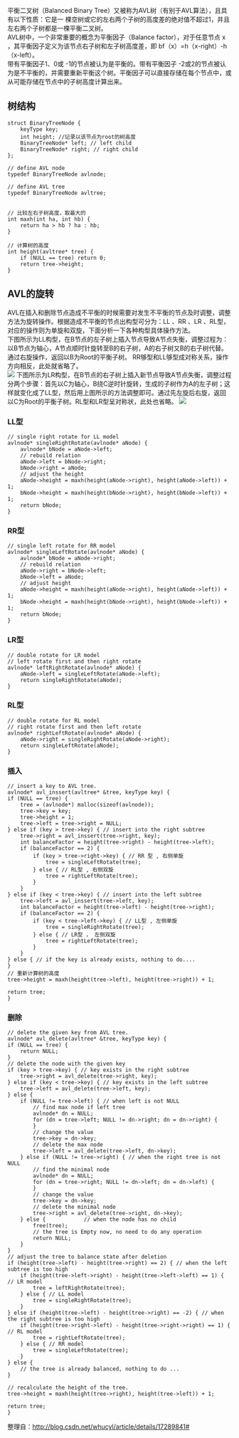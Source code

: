 平衡二叉树（Balanced Binary Tree）又被称为AVL树（有别于AVL算法），且具有以下性质：它是一 棵空树或它的左右两个子树的高度差的绝对值不超过1，并且左右两个子树都是一棵平衡二叉树。     
AVL树中，一个非常重要的概念为平衡因子（Balance factor），对于任意节点 x ，其平衡因子定义为该节点右子树和左子树高度差，即 bf（x）=h（x-right）-h（x-left）。       
带有平衡因子1、0或 -1的节点被认为是平衡的。带有平衡因子 -2或2的节点被认为是不平衡的，并需要重新平衡这个树。平衡因子可以直接存储在每个节点中，或从可能存储在节点中的子树高度计算出来。
## 树结构
	struct BinaryTreeNode {  
    	keyType key;  
    	int height; //记录以该节点为root的树高度  
    	BinaryTreeNode* left; // left child  
    	BinaryTreeNode* right; // right child  
	};  
  
	// define AVL node  
	typedef BinaryTreeNode avlnode;  
  
	// define AVL tree  
	typedef BinaryTreeNode avltree;  
  
  
	// 比较左右子树高度，取最大的  
	int maxh(int ha, int hb) {  
    	return ha > hb ? ha : hb;  
	}  
  
	// 计算树的高度  
	int height(avltree* tree) {  
    	if (NULL == tree) return 0;   
    	return tree->height;  
	}

## AVL的旋转
AVL在插入和删除节点造成不平衡的时候需要对发生不平衡的节点及时调整，调整方法为旋转操作。根据造成不平衡的节点出构型可分为：LL 、RR 、LR 、RL型，对应的操作则为单旋和双旋，下面分析一下各种构型具体操作方法。   
下图所示为LL构型，在B节点的左子树上插入节点导致A节点失衡，调整过程为：以B节点为轴心，A节点顺时针旋转至B的右子树，A的右子树又B的右子树代替。通过右旋操作，返回以B为Root的平衡子树。 RR够型和LL够型成对称关系，操作方向相反，此处就省略了。   
![](http://img.blog.csdn.net/20131206025946968?watermark/2/text/aHR0cDovL2Jsb2cuY3Nkbi5uZXQvd2h1Y3ls/font/5a6L5L2T/fontsize/400/fill/I0JBQkFCMA==/dissolve/70/gravity/SouthEast)
下图所示为LR构型，在B节点的右子树上插入新节点导致A节点失衡，调整过程分两个步骤：首先以C为轴心，B绕C逆时针旋转，生成的子树作为A的左子树；这样就变化成了LL型，然后用上图所示的方法调整即可。通过先左旋后右旋，返回以C为Root的平衡子树。RL型和LR型呈对称状，此处也省略。
![](http://img.blog.csdn.net/20131206032431843?watermark/2/text/aHR0cDovL2Jsb2cuY3Nkbi5uZXQvd2h1Y3ls/font/5a6L5L2T/fontsize/400/fill/I0JBQkFCMA==/dissolve/70/gravity/SouthEast)  
### LL型
	// single right rotate for LL model  
	avlnode* singleRightRotate(avlnode* aNode) {  
    	avlnode* bNode = aNode->left;  
    	// rebuild relation  
    	aNode->left = bNode->right;  
    	bNode->right = aNode;  
    	// adjust the height  
    	aNode->height = maxh(height(aNode->right), height(aNode->left)) + 1;  
    	bNode->height = maxh(height(bNode->right), height(bNode->left)) + 1;  
    	return bNode;  
	}  
### RR型
	// single left rotate for RR model  
	avlnode* singleLeftRotate(avlnode* aNode) {  
    	avlnode* bNode = aNode->right;  
    	// rebuild relation  
    	aNode->right = bNode->left;  
    	bNode->left = aNode;  
    	// adjust height  
    	aNode->height = maxh(height(aNode->right), height(aNode->left)) + 1;  
    	bNode->height = maxh(height(bNode->right), height(bNode->left)) + 1;  
    	return bNode;  
	} 
### LR型
	// double rotate for LR model  
	// left rotate first and then right rotate  
	avlnode* leftRightRotate(avlnode* aNode) {  
    	aNode->left = singleLeftRotate(aNode->left);  
    	return singleRightRotate(aNode);  
	}
### RL型
	// double rotate for RL model  
	// right rotate first and then left rotate  
	avlnode* rightLeftRotate(avlnode* aNode) {  
    	aNode->right = singleRightRotate(aNode->right);  
    	return singleLeftRotate(aNode);  
	} 
### 插入
	// insert a key to AVL tree.  
	avlnode* avl_inssert(avltree* &tree, keyType key) {  
    if (NULL == tree) {  
        tree = (avlnode*) malloc(sizeof(avlnode));  
        tree->key = key;  
        tree->height = 1;  
        tree->left = tree->right = NULL;  
    } else if (key > tree->key) { // insert into the right subtree  
        tree->right = avl_inssert(tree->right, key);  
        int balanceFactor = height(tree->right) - height(tree->left);  
        if (balanceFactor == 2) {  
            if (key > tree->right->key) { // RR 型 , 右侧单旋  
                tree = singleLeftRotate(tree);  
            } else { // RL型 , 右侧双旋  
                tree = rightLeftRotate(tree);  
            }  
        }  
    } else if (key < tree->key) { // insert into the left subtree  
        tree->left = avl_inssert(tree->left, key);  
        int balanceFactor = height(tree->left) - height(tree->right);  
        if (balanceFactor == 2) {  
            if (key < tree->left->key) { // LL型 , 左侧单旋  
                tree = singleRightRotate(tree);  
            } else { // LR型 ， 左侧双旋  
                tree = rightLeftRotate(tree);  
            }  
        }  
    } else { // if the key is already exists, nothing to do....  
    }  
    // 重新计算树的高度  
    tree->height = maxh(height(tree->left), height(tree->right)) + 1;  
  
    return tree;  
	}   
### 删除
	// delete the given key from AVL tree.  
	avlnode* avl_delete(avltree* &tree, keyType key) {  
    if (NULL == tree) {  
        return NULL;  
    }  
    // delete the node with the given key  
    if (key > tree->key) { // key exists in the right subtree  
        tree->right = avl_delete(tree->right, key);  
    } else if (key < tree->key) { // key exists in the left subtree  
        tree->left = avl_delete(tree->left, key);  
    } else {  
        if (NULL != tree->left) { // when left is not NULL  
            // find max node if left tree  
            avlnode* dn = NULL;  
            for (dn = tree->left; NULL != dn->right; dn = dn->right) {  
            }  
            // change the value  
            tree->key = dn->key;  
            // delete the max node  
            tree->left = avl_delete(tree->left, dn->key);  
        } else if (NULL != tree->right) { // when the right tree is not NULL  
            // find the minimal node  
            avlnode* dn = NULL;  
            for (dn = tree->right; NULL != dn->left; dn = dn->left) {  
            }  
            // change the value  
            tree->key = dn->key;  
            // delete the minimal node  
            tree->right = avl_delete(tree->right, dn->key);  
        } else {            // when the node has no child  
            free(tree);  
            // the tree is Empty now, no need to do any operation  
            return NULL;  
        }  
    }  
    // adjust the tree to balance state after deletion  
    if (height(tree->left) - height(tree->right) == 2) { // when the left subtree is too high  
        if (height(tree->left->right) - height(tree->left->left) == 1) { // LR model  
            tree = leftRightRotate(tree);  
        } else { // LL model  
            tree = singleRightRotate(tree);  
        }  
    } else if (height(tree->left) - height(tree->right) == -2) { // when the right subtree is too high  
        if (height(tree->right->left) - height(tree->right->right) == 1) { // RL model  
            tree = rightLeftRotate(tree);  
        } else { // RR model  
            tree = singleLeftRotate(tree);  
        }  
    } else {  
        // the tree is already balanced, nothing to do ...  
    }  
  
    // recalculate the height of the tree.  
    tree->height = maxh(height(tree->right), height(tree->left)) + 1;  
  
    return tree;  
	}    
整理自：http://blog.csdn.net/whucyl/article/details/17289841#
